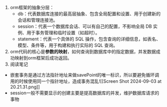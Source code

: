 1. orm框架的抽象分层：
	- db：代表数据库连接的最高层抽象、包含全局配置和设置、用于创建新的会话和管理连接池。
	- session：代表一个数据库会话、可以有自己的配置，不影响全局 DB 实例、用于事务管理和临时设置（如超时）。
	- statement：代表一个具体的 SQL 操作，包含查询的详细信息，如表名、模型、条件等，用于构建和执行实际的 SQL 查询。
2.  orm代码的核心是**参数的映射**，如何查询到数据库中的指定数据，并发数据成功映射到orm框架后成功返回。
3. 阅读笔记
- 嵌套事务是通过方法指针地址来做savePoint的唯一标识，所以要避免循环调用的时候使用同一个指针地址，造成事务混乱![[Screen Shot 2024-09-03 at 20.21.31.png]]
- session一般不需要显示的创建主要是提高数据库的并发，维护数据库请求的事物